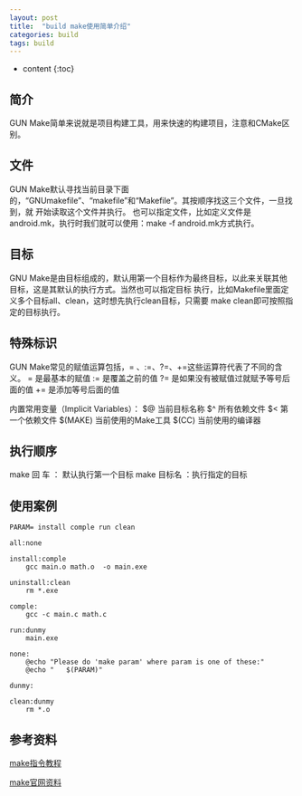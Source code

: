 ```yaml
---
layout: post
title:  "build make使用简单介绍"
categories: build
tags: build
---
```


* content
{:toc}

## 简介

GUN Make简单来说就是项目构建工具，用来快速的构建项目，注意和CMake区别。

## 文件

GUN Make默认寻找当前目录下面的，“GNUmakefile”、“makefile”和“Makefile”。其按顺序找这三个文件，一旦找到，就
开始读取这个文件并执行。
也可以指定文件，比如定义文件是android.mk，执行时我们就可以使用：make -f android.mk方式执行。



## 目标

GNU Make是由目标组成的，默认用第一个目标作为最终目标，以此来关联其他目标，这是其默认的执行方式。当然也可以指定目标
执行，比如Makefile里面定义多个目标all、clean，这时想先执行clean目标，只需要 make clean即可按照指定的目标执行。

## 特殊标识

GUN Make常见的赋值运算包括，= 、:=、?=、+=这些运算符代表了不同的含义。
= 是最基本的赋值
:= 是覆盖之前的值
?= 是如果没有被赋值过就赋予等号后面的值
+= 是添加等号后面的值

内置常用变量（Implicit Variables）：
$@ 当前目标名称
$^ 所有依赖文件
$< 第一个依赖文件
$(MAKE) 当前使用的Make工具
$(CC) 当前使用的编译器

## 执行顺序

make 回    车 ： 默认执行第一个目标
make 目标名  ：执行指定的目标

## 使用案例

```
PARAM= install comple run clean

all:none

install:comple
	gcc main.o math.o  -o main.exe

uninstall:clean
	rm *.exe

comple:
	gcc -c main.c math.c

run:dunmy
	main.exe

none:
	@echo "Please do 'make param' where param is one of these:"
	@echo "   $(PARAM)"

dunmy:

clean:dunmy
	rm *.o
```

## 参考资料

[make指令教程](http://www.ruanyifeng.com/blog/2015/02/make.html)

[make官网资料](http://www.gnu.org/software/make/)


